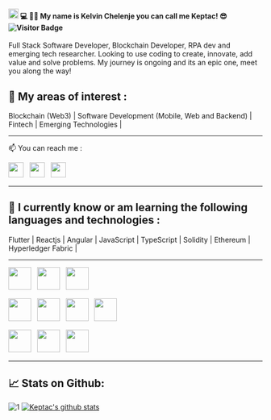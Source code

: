 #### <img src="https://raw.githubusercontent.com/MartinHeinz/MartinHeinz/master/wave.gif" width="20px">  💻 👨‍💻 My name is Kelvin Chelenje you can call me Keptac! 😎 ![Visitor Badge](https://visitor-badge.laobi.icu/badge?page_id=keptac.keptac)

Full Stack Software Developer, Blockchain Developer, RPA dev and emerging tech researcher. Looking to use coding to create, innovate, add value and solve problems.  My journey is ongoing and its an epic one,  meet you along the way!


## 📖 My areas of interest :
Blockchain (Web3) | Software Development (Mobile, Web and Backend) | Fintech | Emerging Technologies |

- - -  

<p>
📫 You can reach me :

<a href="https://www.linkedin.com/in/kelvin-chelenje/"><img height="30" src="https://cdn-icons-png.flaticon.com/512/174/174857.png"></a>&nbsp;&nbsp;
<a href="https://twitter.com/keptac"><img height="30" src="https://res.cloudinary.com/matricksdecoder/image/upload/v1605068053/Twitter_rf1qt0.png"></a>&nbsp;&nbsp;
<a href="https://t.me/keptac"><img height="30" src="https://www.freepnglogos.com/uploads/telegram-logo-4.png"></a>&nbsp;&nbsp;

</p>

- - -


## 🌱 I currently know or am learning the following languages and technologies :

 Flutter | Reactjs | Angular | JavaScript | TypeScript | Solidity | Ethereum | Hyperledger Fabric |

 - - -

<p>
<a href="https://reactjs.org/"><img height="45" src="https://res.cloudinary.com/startup-grind/image/upload/c_fill,dpr_2.0,f_auto,g_center,h_1080,q_100,w_1080/v1/gcs/platform-data-goog/events/flutterlogo_R1LGRU0.png"></a>&nbsp;&nbsp;
<a href="https://nodejs.org/en/"><img height="45" src="https://res.cloudinary.com/matricksdecoder/image/upload/v1502609088/nodeJS_ofgrbi.png"></a>&nbsp;&nbsp;
<a href="https://reactjs.org/"><img height="45" src="https://res.cloudinary.com/matricksdecoder/image/upload/v1502609088/React_mfa2cv.png"></a>&nbsp;&nbsp;

<a href="https://metamask.io/"><img height="45" src="https://www.pngkey.com/png/full/496-4963050_hyperledger-fabric-now-supports-ethereum-hyperledger-fabric-logo.png"></a>&nbsp;&nbsp;
<a href="https://ethereum.org/en/"><img height="45" src="https://res.cloudinary.com/matricksdecoder/image/upload/v1605076200/Ethereum_lr1qis.png"></a>&nbsp;&nbsp;
<a href="https://www.trufflesuite.com/"><img height="45" src="https://res.cloudinary.com/matricksdecoder/image/upload/v1605075273/Truffle_th2o5e.png"></a>&nbsp;&nbsp;
<a href="https://metamask.io/"><img height="45" src="https://res.cloudinary.com/matricksdecoder/image/upload/v1605090176/Metamask_n54clm.png"></a>&nbsp;&nbsp;


<a href="https://www.npmjs.com/"><img height="45" src="https://res.cloudinary.com/matricksdecoder/image/upload/v1605077696/npm_ajhm1s.png"></a>&nbsp;&nbsp;
<a href="https://www.mongodb.com/ "><img height="45" src="https://res.cloudinary.com/matricksdecoder/image/upload/v1605078109/mongo_mnhtet.png"></a>&nbsp;&nbsp;
<a href="https://www.w3schools.com/sql/"><img height="45" src="https://res.cloudinary.com/matricksdecoder/image/upload/v1605087945/SQL_q0kfhg.png"></a>&nbsp;&nbsp;


</p>

- - -


## 📈 Stats on Github:

![1](https://github-readme-stats.vercel.app/api/top-langs/?username=keptac&theme=blue-green) [![Keptac's github stats](https://github-readme-stats.vercel.app/api?username=keptac&theme=blue-green)](https://github.com/MatricksDeCoder/github-readme-stats)                                                                                 
